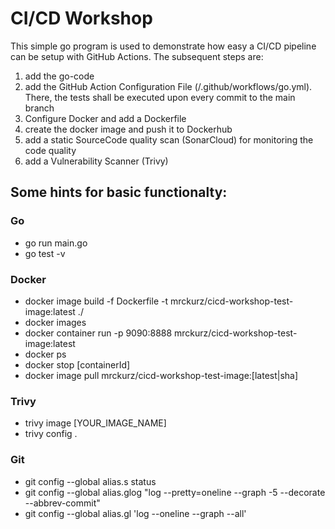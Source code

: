 # CI/CD Workshop
This simple go program is used to demonstrate how easy a CI/CD pipeline can be setup with GitHub Actions. The subsequent steps are:

1. add the go-code
2. add the GitHub Action Configuration File (/.github/workflows/go.yml). There, the tests shall be executed upon every commit to the main branch
3. Configure Docker and add a Dockerfile
4. create the docker image and push it to Dockerhub
5. add a static SourceCode quality scan (SonarCloud) for monitoring the code quality
6. add a Vulnerability Scanner (Trivy)

## Some hints for basic functionalty:
### Go
* go run main.go
* go test -v

### Docker
* docker image build -f Dockerfile -t mrckurz/cicd-workshop-test-image:latest ./ 
* docker images
* docker container run -p 9090:8888 mrckurz/cicd-workshop-test-image:latest
* docker ps
* docker stop [containerId]
* docker image pull mrckurz/cicd-workshop-test-image:[latest|sha]

### Trivy
* trivy image [YOUR_IMAGE_NAME]
* trivy config .

### Git
* git config --global alias.s status
* git config --global alias.glog "log --pretty=oneline --graph -5 --decorate --abbrev-commit"
* git config --global alias.gl 'log --oneline --graph --all'



